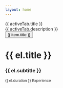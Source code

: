 ```yaml
---
layout: home
---
```

<script setup>
import { ref } from 'vue';
import { useData } from 'vitepress';
import { TabGroup, TabList, Tab, TabPanels, TabPanel } from '@headlessui/vue';
const { isDark } = useData();
const items = ref([
  {
    title: 'Front-End',
    description: `My first taste of the cloud was at 10 years old. I picked up a giant HTML reference and began writing basic website markup in notepad on my Windows PC. I didn't know at the time that this would be a skill that would expand into one of the greatest pursuits and passions of my life. I have since mastered most things front end from markup, to advanced tools like Vue & React. Looking below you can see a list of some of the technologies I've learned over the years`,
    list: [
      {
        title: 'HTML / CSS',
        duration: '25+ Years'
      },
      {
        title: 'Javascript',
        duration: '20+ Years'
      },
      {
        title: 'Browser Extensions',
        duration: '10+ Years'
      },
      {
        title: 'Frameworks',
        subtitle: 'Vue, React, Backbone/Marionette',
        duration: '10+ Years'
      },
      {
        title: 'SEO & Site Optimization',
        subtitle: 'Open Graph, Rich Snippets and Lighthouse',
        duration: '10+ Years'
      }
    ]
  },
  {
    title: 'Server Side',
    description: `Around the age of 16 I started to delve into the backend of the cloud. My first taste of server side development was with PHP. I spent years working in PHP and getting my feet wet with servers run on Apache and Nginx. Enter node.js, once I started learning node, the benefits of a common language between client and server, along side the async event loop, it was hard to pass up. While I predominantly use Node.js to this day I've dabbled with other languages over the years as well`,
    list: [
      {
        title: 'PHP',
        duration: '20+ Years'
      },
      {
        title: 'Servers',
        subtitle: 'Apache, Nginx & Windows',
        duration: '20+ Years'
      },
      {
        title: 'Node.js',
        duration: '10+ Years'
      },
      {
        title: 'Other Languages',
        subtitle: 'Go, Python, ASP',
        duration: '5-10+ Years'
      },
      {
        title: 'Operating Systems',
        subtitle: 'Unix/Linux, MacOS, Windows',
        duration: '20 + Years'
      },
      {
        title: 'Virtualization',
        subtitle: 'VMWare, VirtualBox, Docker',
        duration: '10-15+ Years'
      }
    ]
  },
  {
    title: 'Mobile',
    description: `I am newer to building native mobile apps, but I've gotten a solid amount of practice in the last couple years. Native mobile apps are now something I'm competant enough to build projects on my own, or manage a team to successful goals. Most of my experience is with javascript based tools: React Native or Nativescript, but I've also written some code in swift when learning iOS development and have had some Java experience in the past as well.`,
    list: [
      {
        title: 'React Native',
        duration: '1+ Years'
      },
      {
        title: 'Nativescript & Nativescript Vue',
        duration: '1+ Years'
      },
      {
        title: 'Firebase',
        subtitle: 'Analytics, Performance, Crashlytics, Messaging',
        duration: '1+ Years'
      },
      {
        title: 'App Stores',
        subtitle: 'Apple AppStore, Google Play',
        duration: '1+ Years'
      }
    ]
  },
  {
    title: 'Databases',
    description: `Databases are essential technology for many of the projects I've worked on over the years. I've learned many depending on the unique requirments for the task we sought to achieve. While most commonly I find myself using either MongoDB or MySQL, below you can find a list of the databases I've worked with`,
    list: [
      {
        title: 'MySQL',
        duration: '20+ Years',
      },
      {
        title: 'MongoDB',
        duration: '10+ Years'
      },
      {
        title: 'Google BigQuery',
        duration: '10+ Years'
      },
      {
        title: 'CouchDB',
        duration: '5+ Years'
      },
      {
        title: 'Neo4J',
        duration: '5+ Years'
      },
      {
        title: 'ElasticSearch',
        duration: '5+ Years'
      },
    ]
  },
  {
    title: 'Build, Test & Deploy',
    description: `I spent some years developing DevOps skills and managing all aspects of standing up infrastructure, automiting code builds, testing and continuous deployment. There's a lot here that I can't easily put into a list but I'll share some of the technologies that I've come to find useful when mainting infrastructure and applications`,
    list: [
      {
        title: 'Source Control Tools',
        subtitle: 'Git/SVN via Bitbucket, GitHub and GitLab',
        duration: '15+ Years'
      },
      {
        title: 'Client Build Tools',
        subtitle: 'Vite, Webpack, Gulp & Grunt',
        duration: '10+ Years'
      },
      {
        title: 'CI/CD Tools',
        subtitle: 'Bitbucket Pipelines, GitHub Actions, CircleCI, TravisCI, Jenkins',
        duration: '10+ Years'
      },
      {
        title: 'Cloud Providers',
        subtitle: 'AWS, Google Cloud, Netlify, Linode, GoGrid, Rackspace (the list goes on...)',
        duration: '15+ Years'
      },
      {
        title: 'Infrastructure as Code',
        subtitle: 'Kubernetes, AWS Cloudformation, SaltStack',
        duration: '10+ Years'
      },
      {
        title: 'Unit & E2E Testing',
        subtitle: 'Mocha, Jest, Chai, Sinon, Selenium, Puppeteer, Nightwatch',
        duration: '10+ Years'
      }
    ]
  }
]);
const activeTab = ref(items.value[0]);
const setActiveTab = (tab) => {
  window.scrollTo({top: 0, behavior: 'smooth'});
  activeTab.value = items.value[tab];
}
</script>

<div class="flex flex-col justify-center items-center">
  <div class="p-12 text-center max-w-5xl">
    <div class="text-5xl font-bold mb-4">{{ activeTab.title }}</div>
    <div class="text-justify first-line:text-[var(--vp-c-brand-1)] first-line:tracking-widest first-letter:text-[var(--vp-c-brand-1)] first-letter:text-7xl first-letter:font-bold first-letter:mr-3 first-letter:float-left">{{ activeTab.description }}</div>
  </div>
  <div class="w-full max-w-5xl px-2 sm:px-0">
    <TabGroup @change="setActiveTab">
      <div class="shadow-xl rounded-xl z-40 static lg:sticky top-[75px]" :class="[ isDark ? 'bg-neutral-800/50 backdrop-blur' : 'bg-white/50 backdrop-blur']">
        <TabList class="flex flex-wrap justify-between gap-2 rounded-xl bg-[var(--vp-c-default-soft)] p-2">
          <TransitionGroup
            enter-active-class="duration-300 ease-out"
            enter-from-class="transform opacity-0"
            enter-to-class="opacity-100"
            leave-active-class="duration-200 ease-in"
            leave-from-class="opacity-100"
            leave-to-class="transform opacity-0"
          >
            <Tab v-slot="{ selected }" as="template" v-for="item in items" :key="item">
              <button
                :class="[
                  'grow rounded-lg py-2.5 text-sm leading-6 px-8',
                  'ring-white ring-opacity-60 focus:outline-none',
                  selected ? 'font-bold bg-white shadow text-[var(--vp-c-brand-1)]' : 'text-[var(--vp-c-text-1)] hover:bg-neutral-200/[0.8] hover:text-neutral-600'
                ]"
              >
                {{ item.title }}
              </button>
            </Tab>
          </TransitionGroup>
        </TabList>
      </div>
      <TabPanels class="mt-2 rounded-lg text-[var(--vp-c-text-1)">
        <TransitionGroup
          enter-active-class="duration-300 ease-out"
          enter-from-class="transform opacity-0"
          enter-to-class="opacity-100"
          leave-active-class="duration-200 ease-in"
          leave-from-class="opacity-100"
          leave-to-class="transform opacity-0"
        >
          <TabPanel as="div" class="flex flex-col gap-2" v-for="item in items" :key="item">
            <div class="p-4 bg-[var(--vp-c-default-soft)] hover:text-white hover:bg-[var(--vp-c-brand-1)] hover:scale-[1.02] cursor-pointer rounded-lg" v-for="el in item.list">
              <h1 class="text-2xl font-bold">{{ el.title }}</h1>
              <h3 class="text-lg font-bold">{{ el.subtitle }}</h3>
              <small>{{ el.duration }} Experience</small>
            </div>
          </TabPanel>
        </TransitionGroup>
      </TabPanels>
    </TabGroup>
  </div>
</div>
